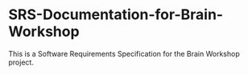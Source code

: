 # SRS-Documentation-for-Brain-Workshop
This is a Software Requirements Specification for the Brain Workshop project.

